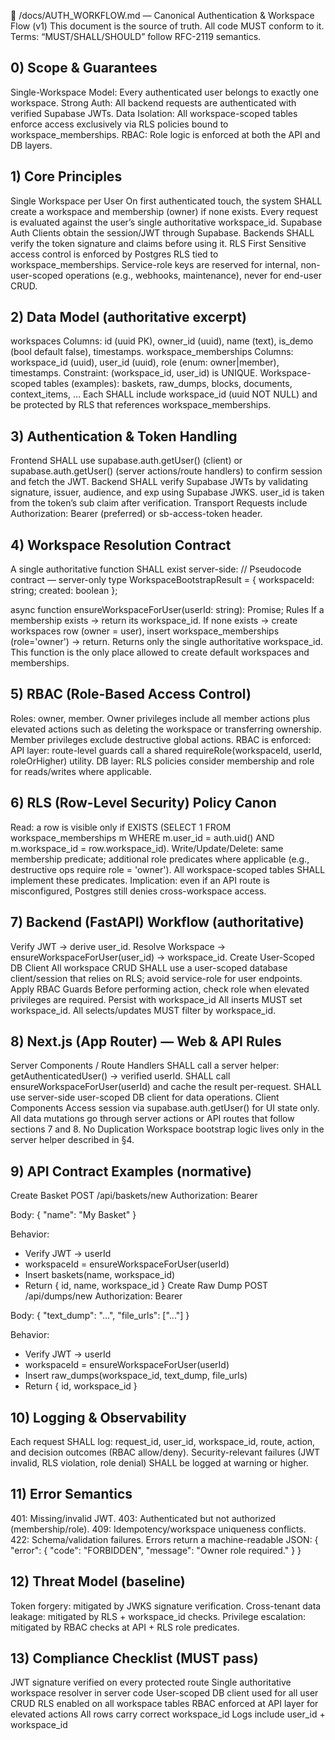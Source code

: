📜 /docs/AUTH_WORKFLOW.md — Canonical Authentication & Workspace Flow (v1)
This document is the source of truth. All code MUST conform to it.
Terms: “MUST/SHALL/SHOULD” follow RFC-2119 semantics.
## 0) Scope & Guarantees
Single-Workspace Model: Every authenticated user belongs to exactly one workspace.
Strong Auth: All backend requests are authenticated with verified Supabase JWTs.
Data Isolation: All workspace-scoped tables enforce access exclusively via RLS policies bound to workspace_memberships.
RBAC: Role logic is enforced at both the API and DB layers.

## 1) Core Principles
Single Workspace per User
On first authenticated touch, the system SHALL create a workspace and membership (owner) if none exists.
Every request is evaluated against the user’s single authoritative workspace_id.
Supabase Auth
Clients obtain the session/JWT through Supabase.
Backends SHALL verify the token signature and claims before using it.
RLS First
Sensitive access control is enforced by Postgres RLS tied to workspace_memberships.
Service-role keys are reserved for internal, non-user-scoped operations (e.g., webhooks, maintenance), never for end-user CRUD.

## 2) Data Model (authoritative excerpt)
workspaces
Columns: id (uuid PK), owner_id (uuid), name (text), is_demo (bool default false), timestamps.
workspace_memberships
Columns: workspace_id (uuid), user_id (uuid), role (enum: owner|member), timestamps.
Constraint: (workspace_id, user_id) is UNIQUE.
Workspace-scoped tables (examples): baskets, raw_dumps, blocks, documents, context_items, …
Each SHALL include workspace_id (uuid NOT NULL) and be protected by RLS that references workspace_memberships.

## 3) Authentication & Token Handling
Frontend
SHALL use supabase.auth.getUser() (client) or supabase.auth.getUser() (server actions/route handlers) to confirm session and fetch the JWT.
Backend
SHALL verify Supabase JWTs by validating signature, issuer, audience, and exp using Supabase JWKS.
user_id is taken from the token’s sub claim after verification.
Transport
Requests include Authorization: Bearer <jwt> (preferred) or sb-access-token header.

## 4) Workspace Resolution Contract
A single authoritative function SHALL exist server-side:
// Pseudocode contract — server-only
type WorkspaceBootstrapResult = { workspaceId: string; created: boolean };

async function ensureWorkspaceForUser(userId: string): Promise<WorkspaceBootstrapResult>;
Rules
If a membership exists → return its workspace_id.
If none exists → create workspaces row (owner = user), insert workspace_memberships (role='owner') → return.
Returns only the single authoritative workspace_id.
This function is the only place allowed to create default workspaces and memberships.

## 5) RBAC (Role-Based Access Control)
Roles: owner, member.
Owner privileges include all member actions plus elevated actions such as deleting the workspace or transferring ownership.
Member privileges exclude destructive global actions.
RBAC is enforced:
API layer: route-level guards call a shared requireRole(workspaceId, userId, roleOrHigher) utility.
DB layer: RLS policies consider membership and role for reads/writes where applicable.

## 6) RLS (Row-Level Security) Policy Canon
Read: a row is visible only if EXISTS (SELECT 1 FROM workspace_memberships m WHERE m.user_id = auth.uid() AND m.workspace_id = row.workspace_id).
Write/Update/Delete: same membership predicate; additional role predicates where applicable (e.g., destructive ops require role = 'owner').
All workspace-scoped tables SHALL implement these predicates.
Implication: even if an API route is misconfigured, Postgres still denies cross-workspace access.

## 7) Backend (FastAPI) Workflow (authoritative)
Verify JWT → derive user_id.
Resolve Workspace → ensureWorkspaceForUser(user_id) → workspace_id.
Create User-Scoped DB Client
All workspace CRUD SHALL use a user-scoped database client/session that relies on RLS; avoid service-role for user endpoints.
Apply RBAC Guards
Before performing action, check role when elevated privileges are required.
Persist with workspace_id
All inserts MUST set workspace_id.
All selects/updates MUST filter by workspace_id.

## 8) Next.js (App Router) — Web & API Rules
Server Components / Route Handlers
SHALL call a server helper: getAuthenticatedUser() → verified userId.
SHALL call ensureWorkspaceForUser(userId) and cache the result per-request.
SHALL use server-side user-scoped DB client for data operations.
Client Components
Access session via supabase.auth.getUser() for UI state only.
All data mutations go through server actions or API routes that follow sections 7 and 8.
No Duplication
Workspace bootstrap logic lives only in the server helper described in §4.

## 9) API Contract Examples (normative)
Create Basket
POST /api/baskets/new
Authorization: Bearer <jwt>

Body: { "name": "My Basket" }

Behavior:
- Verify JWT → userId
- workspaceId = ensureWorkspaceForUser(userId)
- Insert baskets(name, workspace_id)
- Return { id, name, workspace_id }
Create Raw Dump
POST /api/dumps/new
Authorization: Bearer <jwt>

Body: { "text_dump": "...", "file_urls": ["..."] }

Behavior:
- Verify JWT → userId
- workspaceId = ensureWorkspaceForUser(userId)
- Insert raw_dumps(workspace_id, text_dump, file_urls)
- Return { id, workspace_id }

## 10) Logging & Observability
Each request SHALL log: request_id, user_id, workspace_id, route, action, and decision outcomes (RBAC allow/deny).
Security-relevant failures (JWT invalid, RLS violation, role denial) SHALL be logged at warning or higher.

## 11) Error Semantics
401: Missing/invalid JWT.
403: Authenticated but not authorized (membership/role).
409: Idempotency/workspace uniqueness conflicts.
422: Schema/validation failures.
Errors return a machine-readable JSON:
{ "error": { "code": "FORBIDDEN", "message": "Owner role required." } }

## 12) Threat Model (baseline)
Token forgery: mitigated by JWKS signature verification.
Cross-tenant data leakage: mitigated by RLS + workspace_id checks.
Privilege escalation: mitigated by RBAC checks at API + RLS role predicates.

## 13) Compliance Checklist (MUST pass)
 JWT signature verified on every protected route
 Single authoritative workspace resolver in server code
 User-scoped DB client used for all user CRUD
 RLS enabled on all workspace tables
 RBAC enforced at API layer for elevated actions
 All rows carry correct workspace_id
 Logs include user_id + workspace_id
